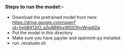 ### Steps to run the model:-
- Download the pretrained model from here: https://drive.google.com/open?id=1m0BX12iO_g2p8Bl6hxWDS1lhvWrgiADe
- Put the model in this directory
- Make sure you have jupyter and opennmt-py installed
- run ./evaluate.sh
